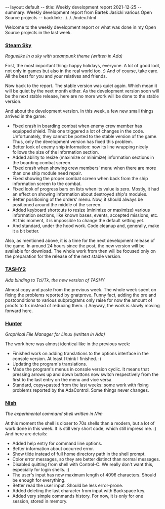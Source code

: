 -- layout: default
-- title: Weekly development report 2021-12-25
-- summary: Weekly development report from Bartek Jasicki various Open Source projects
-- backlink: ../../../index.html

Welcome to the weekly development report or what was done in my Open Source
projects in the last week.

### [Steam Sky](https://www.laeran.pl/repositories/steamsky)

*Roguelike in a sky with steampunk theme (written in Ada)*

First, the most important thing: happy holidays, everyone. A lot of good loot,
not only in games but also in the real world too. :) And of course, take care.
All the best for you and your relatives and friends.

Now back to the report. The stable version was quiet again. Which mean it will
be quiet by the next month either. As the development version soon will be the
next stable release, here are no more work will be done to the stable version.

And about the development version. In this week, a few new small things arrived
in the game:

* Fixed crash in boarding combat when enemy crew member has equipped shield.
  This one triggered a lot of changes in the code. Unfortunately, they cannot
  be ported to the stable version of the game. Thus, only the development
  version has fixed this problem.
* Better look of enemy ship information: now its line wrapping nicely follows
  the size of the information section.
* Added ability to resize (maximize or minimize) information sections in the
  boarding combat screen.
* Fixed crash when showing crew members' menu when there are more than one ship
  module need repair.
* Fixed showing the proper combat screen when back from the ship information
  screen to the combat.
* Fixed look of progress bars on lists when its value is zero. Mostly, it had
  an effect on showing information about destroyed ship's modules.
* Better positioning of the orders' menu. Now, it should always be positioned
  around the middle of the screen.
* Added keyboard shortcuts to resize (minimize or maximize) various information
  sections, like known bases, events, accepted missions, etc. At this moment,
  it is impossible to change the default setting yet.
* And standard, under the hood work. Code cleanup and, generally, make it a bit
  better.

Also, as mentioned above, it is a time for the next development release of the
game. In around 24 hours since the post, the new version will be available for
download. The whole work from then will be focused only on the preparation for
the release of the next stable version.

### [TASHY2](https://www.laeran.pl/repositories/tashy2)

*Ada binding to Tcl/Tk, the new version of TASHY*

Almost copy and paste from the previous week. The whole week spent on fixing
the problems reported by gnatprove. Funny fact, adding the pre and
postconditions to various subprograms only raise for now the amount of proofs
to fix instead of reducing them. :) Anyway, the work is slowly moving forward
here.

### [Hunter](https://www.laeran.pl/repositories/hunter)

*Graphical File Manager for Linux (written in Ada)*

The work here was almost identical like in the previous week:

* Finished work on adding translations to the options interface in the console
  version. At least I think I finished. :)
* Updating the program's translations.
* Made the program's menus in console version cyclic. It means that pressing
  arrows up and down buttons now switch respectively from the first to the last
  entry on the menu and vice versa.
* Standard, copy+pasted from the last weeks: some work with fixing problems
  reported by the AdaControl. Some things never changes.

### [Nish](https://www.laeran.pl/repositories/nish)

*The experimental command shell written in Nim*

At this moment the shell is closer to 70s shells than a modern, but a lot of
work done in this week. It is still very short code, which still impress me. :)
And here are details:
* Added help entry for command line options.
* Better information about occurred error.
* Show tilde instead of full home directory path in the shell prompt.
* Color error messages, so they are better distinct than normal messages.
* Disabled quitting from shell with Control-C. We really don't want this,
  especially for login shells. :)
* The user's input has now maximum length of 4096 characters. Should be enough
  for everything.
* Better read the user input. Should be less error-prone.
* Added deleting the last character from input with Backspace key.
* Added very simple commands history. For now, it is only for one session,
  stored in memory.
